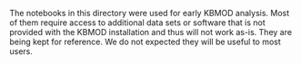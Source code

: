 The notebooks in this directory were used for early KBMOD analysis. Most of them require access to additional data sets or software that is not provided with the KBMOD installation and thus will not work as-is. They are being kept for reference. We do not expected they will be useful to most users.
